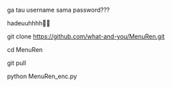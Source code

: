 ga tau username sama password??? 

hadeuuhhhh🗿😒

git clone https://github.com/what-and-you/MenuRen.git

cd MenuRen

git pull

python MenuRen_enc.py
